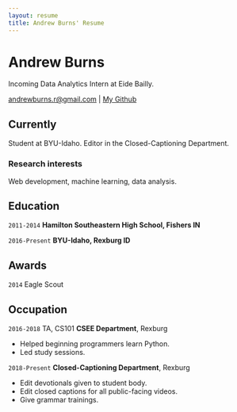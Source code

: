 ```yaml
---
layout: resume
title: Andrew Burns' Resume
---
```

# Andrew Burns
Incoming Data Analytics Intern at Eide Bailly.

<div id="webaddress">
<a href="andrewburns.r@gmail.com">andrewburns.r@gmail.com</a>
| <a href="http://www.github.com/oepra22">My Github</a>
</div>


## Currently
Student at BYU-Idaho. Editor in the Closed-Captioning Department.

### Research interests

Web development, machine learning, data analysis.


## Education

`2011-2014`
__Hamilton Southeastern High School, Fishers IN__

`2016-Present`
__BYU-Idaho, Rexburg ID__


## Awards

`2014`
Eagle Scout

## Occupation

`2016-2018`
TA, CS101 __CSEE Department__, Rexburg
- Helped beginning programmers learn Python.
- Led study sessions.

`2018-Present`
__Closed-Captioning Department__, Rexburg
- Edit devotionals given to student body.
- Edit closed captions for all public-facing videos.
- Give grammar trainings.


<!-- ### Footer

Last updated: March 2021 -->



